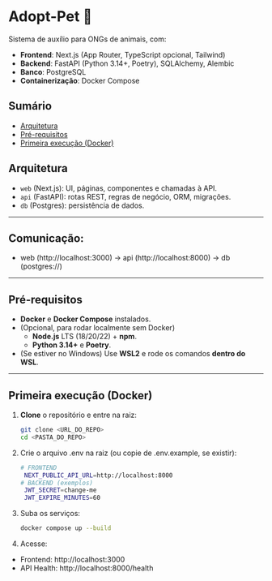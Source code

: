 # Adopt-Pet 🐾

Sistema de auxílio para ONGs de animais, com:
- **Frontend**: Next.js (App Router, TypeScript opcional, Tailwind)
- **Backend**: FastAPI (Python 3.14+, Poetry), SQLAlchemy, Alembic
- **Banco**: PostgreSQL
- **Containerização**: Docker Compose

## Sumário
- [Arquitetura](#arquitetura)
- [Pré-requisitos](#pré-requisitos)
- [Primeira execução (Docker)](#primeira-execução-docker)

## Arquitetura
- `web` (Next.js): UI, páginas, componentes e chamadas à API.
- `api` (FastAPI): rotas REST, regras de negócio, ORM, migrações.
- `db` (Postgres): persistência de dados.

---

## Comunicação:
- web (http://localhost:3000) → api (http://localhost:8000) → db (postgres://)

---

## Pré-requisitos
- **Docker** e **Docker Compose** instalados.
- (Opcional, para rodar localmente sem Docker)
  - **Node.js** LTS (18/20/22) + **npm**.
  - **Python 3.14+** e **Poetry**.
- (Se estiver no Windows) Use **WSL2** e rode os comandos **dentro do WSL**.

---

## Primeira execução (Docker)

1. **Clone** o repositório e entre na raiz:
   ```bash
   git clone <URL_DO_REPO>
   cd <PASTA_DO_REPO>
   ```
2. Crie o arquivo .env na raiz (ou copie de .env.example, se existir):
   ```bash
   # FRONTEND
    NEXT_PUBLIC_API_URL=http://localhost:8000
   # BACKEND (exemplos)
    JWT_SECRET=change-me
    JWT_EXPIRE_MINUTES=60
   ```
3. Suba os serviços:
   ```bash
   docker compose up --build
   ```

4. Acesse:
<ul>
<li>Frontend: http://localhost:3000</li>
<li>API Health: http://localhost:8000/health</li>
</ul>

